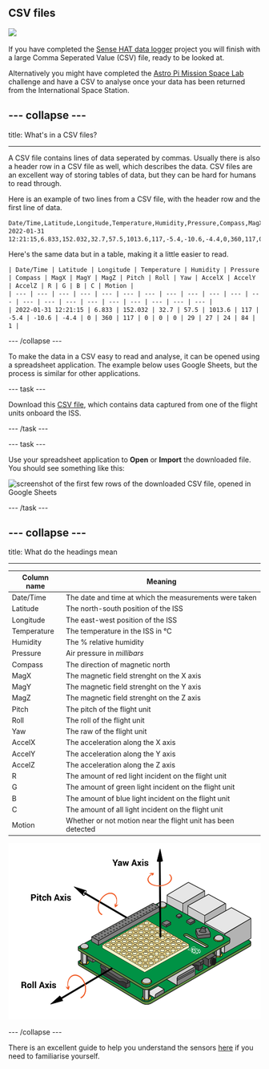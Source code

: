 ## CSV files

![](images/columbus.jpg)

If you have completed the [Sense HAT data logger](https://projects.raspberrypi.org/en/projects/sense-hat-data-logger/) project you will finish with a large Comma Seperated Value (CSV) file, ready to be looked at.

Alternatively you might have completed the [Astro Pi Mission Space Lab](https://astro-pi.org/mission-space-lab/guidelines/life-in-space) challenge and have a CSV to analyse once your data has been returned from the International Space Station.

--- collapse ---
---

title: What's in a CSV files?

---

A CSV file contains lines of data seperated by commas. Usually there is also a header row in a CSV file as well, which describes the data. CSV files are an excellent way of storing tables of data, but they can be hard for humans to read through.

Here is an example of two lines from a CSV file, with the header row and the first line of data.

```
Date/Time,Latitude,Longitude,Temperature,Humidity,Pressure,Compass,MagX,MagY,MagZ,Pitch,Roll,Yaw,AccelX,AccelY,AccelZ,R,G,B,C,Motion
2022-01-31 12:21:15,6.833,152.032,32.7,57.5,1013.6,117,-5.4,-10.6,-4.4,0,360,117,0,0,0,29,27,24,84,1
```

Here's the same data but in a table, making it a little easier to read.

```
| Date/Time | Latitude | Longitude | Temperature | Humidity | Pressure | Compass | MagX | MagY | MagZ | Pitch | Roll | Yaw | AccelX | AccelY | AccelZ | R | G | B | C | Motion |
| --- | --- | --- | --- | --- | --- | --- | --- | --- | --- | --- | --- | --- | --- | --- | --- | --- | --- | --- | --- | --- |
| 2022-01-31 12:21:15 | 6.833 | 152.032 | 32.7 | 57.5 | 1013.6 | 117 | -5.4 | -10.6 | -4.4 | 0 | 360 | 117 | 0 | 0 | 0 | 29 | 27 | 24 | 84 | 1 |
```

--- /collapse ---

To make the data in a CSV easy to read and analyse, it can be opened using a spreadsheet application. The example below uses Google Sheets, but the process is similar for other applications.

--- task ---

Download this [CSV file](https://github.com/raspberrypilearning/astro-pi-flight-data-analysis/raw/master/en/resources/Astro%20PI%20Mark%20II%20commissioning%20data%20-%20IR.csv), which contains data captured from one of the flight units onboard the ISS.

--- /task ---

--- task ---

Use your spreadsheet application to **Open** or **Import** the downloaded file. You should see something like this:

![screenshot of the first few rows of the downloaded CSV file, opened in Google Sheets](images/table-scrrenshot.png)

--- /task ---

--- collapse ---
---

title: What do the headings mean

---
Column name|Meaning
---|---
Date/Time|The date and time at which the measurements were taken
Latitude|The north-south position of the ISS
Longitude|The east-west position of the ISS
Temperature|The temperature in the ISS in °C
Humidity|The % relative humidity
Pressure|Air pressure in *millibars*
Compass|The direction of magnetic north
MagX|The magnetic field strenght on the X axis
MagY|The magnetic field strenght on the Y axis
MagZ|The magnetic field strenght on the Z axis
Pitch|The pitch of the flight unit
Roll|The roll of the flight unit
Yaw|The raw of the flight unit
AccelX|The acceleration along the X axis
AccelY|The acceleration along the Y axis
AccelZ|The acceleration along the Z axis
R|The amount of red light incident on the flight unit
G|The amount of green light incident on the flight unit
B|The amount of blue light incident on the flight unit
C|The amount of all light incident on the flight unit
Motion|Whether or not motion near the flight unit has been detected

![the roll, pitch and yaw axis shown on a Sense HAT](images/orientation.png)

--- /collapse ---

There is an excellent guide to help you understand the sensors [here](https://projects.raspberrypi.org/en/projects/getting-started-with-the-sense-hat) if you need to familiarise yourself.

